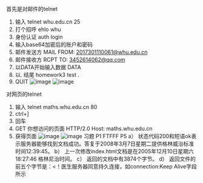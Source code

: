 首先是对邮件的telnet
1. 输入 telnet whu.edu.cn 25
2. 打个招呼 ehlo whu
3. 身份认证 auth login
4. 输入base64加密后的账户和密码
5. 邮件发送方 MAIL FROM: <2017301110061@whu.edu.cn>
6. 邮件接收方 RCPT TO: <3452614062@qq.com>
7. 以DATA开始输入数据 DATA
8. 以. 结尾 homework3 test .
9. QUIT
![image](https://github.com/20192021855-DCAN/HOMEWORK-3/blob/master/2017301110061/telnet邮箱.png)
![image](https://github.com/20192021855-DCAN/HOMEWORK-3/blob/master/2017301110061/telnet邮箱2.png)

对网页的telnet
1. 输入 telnet maths.whu.edu.cn 80
2. ctrl+]
3. 回车
4. GET 你想访问的页面 HTTP/2.0
Host: maths.whu.edu.cn
5. 获得页面
![image](https://github.com/20192021855-DCAN/HOMEWORK-3/blob/master/2017301110061/telnet网页.png)
![image](https://github.com/20192021855-DCAN/HOMEWORK-3/blob/master/2017301110061/telnet网页2.png)
习题
P1 
FTFFF
P5
a） 状态代码200和短语ok表示服务器能够找到文档成功。答复于2008年3月7日星期二提供格林威治标准时间12:39:45。
b） 上一次修改index.html文档是在2005年12月10日星期六18:27:46 格林尼治时间。
c） 返回的文档中有3874个字节。
d） 返回文件的前五个字节是：<！医生服务器同意持久连接，如connection:Keep Alive字段所示
